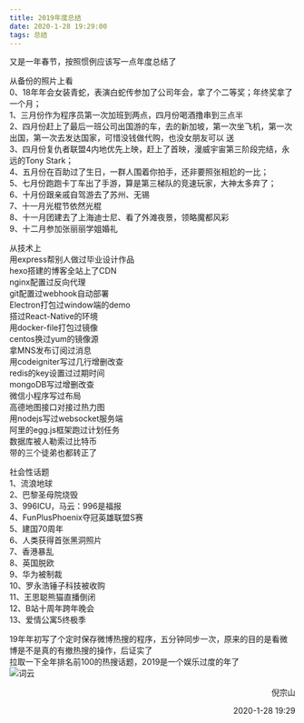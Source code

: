 ```yaml
---
title: 2019年度总结
date: 2020-1-28 19:29:00
tags: 总结
---
```


又是一年春节，按照惯例应该写一点年度总结了  
  
从备份的照片上看  
0、18年年会女装青蛇，表演白蛇传参加了公司年会，拿了个二等奖；年终奖拿了一个月；  
1、三月份作为程序员第一次加班到两点，四月份喝酒撸串到三点半  
2、四月份赶上了最后一班公司出国游的车，去的新加坡，第一次坐飞机，第一次出国，第一次去发达国家，可惜没钱做代购，也没女朋友可以  送  
3、四月份复仇者联盟4内地优先上映，赶上了首映，漫威宇宙第三阶段完结，永远的Tony Stark；  
4、五月份在百助过了生日，一群人围着你拍手，还非要照张相尬的一比；  
5、七月份跑跑卡丁车出了手游，算是第三梯队的竞速玩家，大神太多弃了；  
6、十月份跟亲戚自驾游去了苏州、无锡  
7、十一月光棍节依然光棍  
8、十一月团建去了上海迪士尼、看了外滩夜景，领略魔都风彩  
9、十二月参加张丽丽学姐婚礼  
  
从技术上  
用express帮别人做过毕业设计作品  
hexo搭建的博客全站上了CDN  
nginx配置过反向代理  
git配置过webhook自动部署  
Electron打包过window端的demo  
搭过React-Native的环境  
用docker-file打包过镜像  
centos换过yum的镜像源  
拿MNS发布订阅过消息  
用codeigniter写过几行增删改查  
redis的key设置过过期时间  
mongoDB写过增删改查  
微信小程序写过布局  
高德地图接口对接过热力图  
用nodejs写过websocket服务端  
阿里的egg.js框架跑过计划任务​   
数据库被人勒索过比特币  
带的三个徒弟也都转正了  
  
社会性话题  
1、流浪地球  
2、巴黎圣母院烧毁  
3、996ICU，马云：996是福报  
4、FunPlusPhoenix夺冠英雄联盟S赛  
5、建国70周年  
6、人类获得首张黑洞照片  
7、香港暴乱  
8、英国脱欧  
9、华为被制裁  
10、罗永浩锤子科技被收购  
11、王思聪熊猫直播倒闭  
12、B站十周年跨年晚会  
13、爱情公寓5终极季  
  
19年年初写了个定时保存微博热搜的程序，五分钟同步一次，原来的目的是看微博是不是真的有撤热搜的操作，后证实了  
拉取一下全年排名前100的热搜话题，2019是一个娱乐过度的年了  
![词云](https://a1.qpic.cn/psc?/34305dc6-c411-49fa-a66d-9bf05fed3a1e/EJvPrPXOXRtQQyZi3tyAmyF76DEKa9s7QQS3x7Q7QPOM1Hg745eZ2lkAXTWdQ79y1UjcTD0aGtIgmmTQinrf5w!!/b&ek=1&kp=1&pt=0&bo=AAqgBQAKoAUDMBU!&tl=1&su=0162591551&tm=1615723200&sce=0-12-12&rf=2-9)

<p align="right">倪宗山</p>
<p align="right">2020-1-28 19:29</p>
